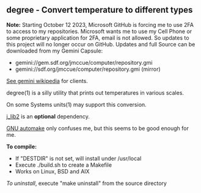 ## degree - Convert temperature to different types

**Note:** Starting October 12 2023, Microsoft GitHub
is forcing me to use 2FA to access to my repositories.
Microsoft wants me to use my Cell Phone or some proprietary
application for 2FA, email is not allowed.  So updates to
this project will no longer occur on GitHub.  Updates and
full Source can be downloaded from my Gemini Capsule:

* gemini://gem.sdf.org/jmccue/computer/repository.gmi
* gemini://sdf.org/jmccue/computer/repository.gmi (mirror)

[See gemini wikipedia](https://en.wikipedia.org/wiki/Gemini_(protocol)#Software) for clients.

degree(1) is a silly utility that prints out temperatures
in various scales.

On some Systems units(1) may support this conversion.

[j\_lib2](https://github.com/jmcunx/j_lib2) is an **optional** dependency.

[GNU automake](https://en.wikipedia.org/wiki/Automake)
only confuses me, but this seems to be good enough for me.

**To compile:**
* If "DESTDIR" is not set, will install under /usr/local
* Execute ./build.sh to create a Makefile
* Works on Linux, BSD and AIX

_To uninstall_, execute
"make uninstall"
from the source directory

